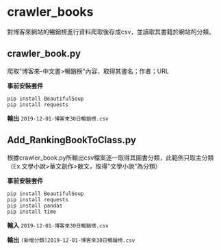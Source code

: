 # crawler_books
對博客來網站的暢銷榜進行資料爬取後存成csv，並讀取其書籍於網站的分類。

## crawler_book.py
爬取"博客來-中文書>暢銷榜"內容，取得其書名；作者；URL

**事前安裝套件**
```
pip install BeautifulSoup
pip install requests
```

**輸出**
`2019-12-01-博客來30日暢銷榜.csv`

## Add_RankingBookToClass.py
根據crawler_book.py所輸出csv檔案逐一取得其圖書分類，此範例只取主分類（Ex.文學小說>華文創作>散文，取得"文學小說"為分類）

**事前安裝套件**
```
pip install BeautifulSoup
pip install requests
pip install pandas
pip install time
```


**輸入**
`2019-12-01-博客來30日暢銷榜.csv`


**輸出**
`(新增分類)2019-12-01-博客來30日暢銷榜.csv`
